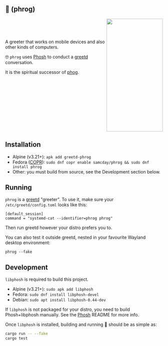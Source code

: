 ## 🐸 (phrog)

<img align="right" width="180" height="360" src="https://github.com/samcday/phrog/releases/download/0.43.0/demo.webp">

<br />
<br />
<br />

A greeter that works on mobile devices and also other kinds of computers.
 
🤓 `phrog` uses [Phosh][] to conduct a [greetd][] conversation.

It is the spiritual successor of [phog][].

<br clear="right"/>

## Installation

* Alpine (v3.21+): `apk add greetd-phrog`
* Fedora ([COPR][]): `sudo dnf copr enable samcday/phrog && sudo dnf install phrog`
* Other: you must build from source, see the Development section below.

## Running

`phrog` is a [greetd][] "greeter". To use it, make sure your `/etc/greetd/config.toml` looks like this:

```
[default_session]
command = "systemd-cat --identifier=phrog phrog"
```

Then run greetd however your distro prefers you to.

You can also test it outside greetd, nested in your favourite Wayland desktop environment:

```
phrog --fake
```

## Development

`libphosh` is required to build this project.

* Alpine (v3.21+): `sudo apk add libphosh`
* Fedora: `sudo dnf install libphosh-devel`
* Debian: `sudo apt install libphosh-0.44-dev`

If `libphosh` is not packaged for your distro, you need to build Phosh+libphosh manually. See the [Phosh][] README for more info.

Once `libphosh` is installed, building and running 🐸 should be as simple as:

```sh
cargo run -- --fake
cargo test
```

[phog]: https://gitlab.com/mobian1/phog
[Phosh]: https://gitlab.gnome.org/World/Phosh/phosh
[greetd]: https://sr.ht/~kennylevinsen/greetd/
[COPR]: https://copr.fedorainfracloud.org/coprs/samcday/phrog/
